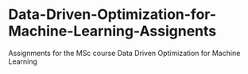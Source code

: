 # Data-Driven-Optimization-for-Machine-Learning-Assignents
Assignments for the MSc course Data Driven Optimization for Machine Learning

